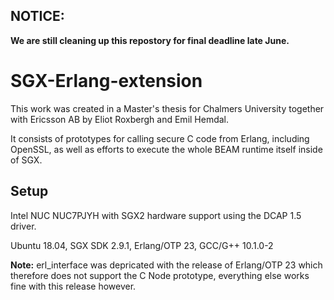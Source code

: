 ## NOTICE:
**We are still cleaning up this repostory for final deadline late June.**

# SGX-Erlang-extension

This work was created in a Master's thesis for Chalmers University together with Ericsson AB by Eliot Roxbergh and Emil Hemdal.

It consists of prototypes for calling secure C code from Erlang, including OpenSSL, as well as efforts to execute the whole BEAM runtime itself inside of SGX.

## Setup

Intel NUC NUC7PJYH with SGX2 hardware support using the DCAP 1.5 driver.

Ubuntu 18.04, SGX SDK 2.9.1, Erlang/OTP 23, GCC/G++ 10.1.0-2

**Note:** erl\_interface was depricated with the release of Erlang/OTP 23 which therefore does not support the C Node prototype, everything else works fine with this release however.


